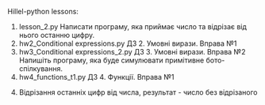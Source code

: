 Hillel-python lessons:
1. lesson_2.py 
Написати програму, яка приймає число та відрізає від нього останню цифру.
2. hw2_Conditional expressions.py
ДЗ 2. Умовні вирази. Вправа №1
3. hw3_Conditional expressions_2.py
ДЗ 3. Умовні вирази. Вправа №2
Напишіть програму, яка буде симулювати примітивне бото-спілкування.
4. hw4_functions_t1.py
ДЗ 4. Функції. Вправа №1
4) Відрізання останніх цифр від числа, результат - число без відрізаного